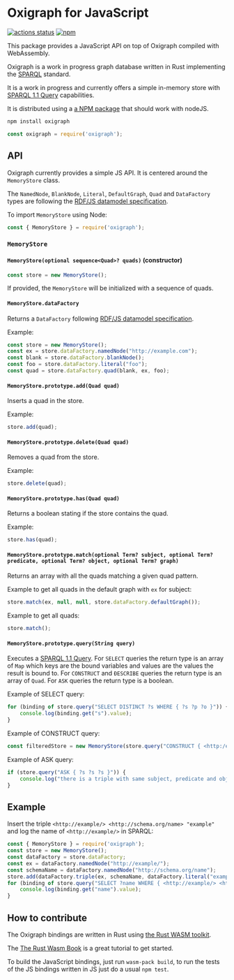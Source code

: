 Oxigraph for JavaScript
=======================

[![actions status](https://github.com/oxigraph/oxigraph/workflows/build/badge.svg)](https://github.com/oxigraph/oxigraph/actions)
[![npm](https://img.shields.io/npm/v/oxigraph)](https://www.npmjs.com/package/oxigraph)

This package provides a JavaScript API on top of Oxigraph compiled with WebAssembly.

Oxigraph is a work in progress graph database written in Rust implementing the [SPARQL](https://www.w3.org/TR/sparql11-overview/) standard.

It is a work in progress and currently offers a simple in-memory store with [SPARQL 1.1 Query](https://www.w3.org/TR/sparql11-query/) capabilities.

It is distributed using a [a NPM package](https://www.npmjs.com/package/oxigraph) that should work with nodeJS.

```bash
npm install oxigraph
```

```js
const oxigraph = require('oxigraph');
```

## API

Oxigraph currently provides a simple JS API.
It is centered around the `MemoryStore` class.

The `NamedNode`, `BlankNode`, `Literal`, `DefaultGraph`, `Quad` and `DataFactory` types
are following the [RDF/JS datamodel specification](https://rdf.js.org/data-model-spec/).

To import `MemoryStore` using Node:
```js
const { MemoryStore } = require('oxigraph');
```

### `MemoryStore`

#### `MemoryStore(optional sequence<Quad>? quads)` (constructor)
```js
const store = new MemoryStore();
```

If provided, the `MemoryStore` will be initialized with a sequence of quads.

#### `MemoryStore.dataFactory`
Returns a `DataFactory` following [RDF/JS datamodel specification](https://rdf.js.org/data-model-spec/).

Example:
```js
const store = new MemoryStore();
const ex = store.dataFactory.namedNode("http://example.com");
const blank = store.dataFactory.blankNode();
const foo = store.dataFactory.literal("foo");
const quad = store.dataFactory.quad(blank, ex, foo);
```

#### `MemoryStore.prototype.add(Quad quad)`
Inserts a quad in the store.

Example:
```js
store.add(quad);
```

#### `MemoryStore.prototype.delete(Quad quad)`
Removes a quad from the store.

Example:
```js
store.delete(quad);
```

#### `MemoryStore.prototype.has(Quad quad)`
Returns a boolean stating if the store contains the quad.

Example:
```js
store.has(quad);
```

#### `MemoryStore.prototype.match(optional Term? subject, optional Term? predicate, optional Term? object, optional Term? graph)`
Returns an array with all the quads matching a given quad pattern.

Example to get all quads in the default graph with `ex` for subject:
```js
store.match(ex, null, null, store.dataFactory.defaultGraph());
```

Example to get all quads:
```js
store.match();
```

#### `MemoryStore.prototype.query(String query)`
Executes a [SPARQL 1.1 Query](https://www.w3.org/TR/sparql11-query/).
For `SELECT` queries the return type is an array of `Map` which keys are the bound variables and values are the values the result is bound to.
For `CONSTRUCT` and `ÐESCRIBE` queries the return type is an array of `Quad`.
For `ASK` queries the return type is a boolean.

Example of SELECT query:
```js
for (binding of store.query("SELECT DISTINCT ?s WHERE { ?s ?p ?o }")) {
    console.log(binding.get("s").value);
}
```

Example of CONSTRUCT query:
```js
const filteredStore = new MemoryStore(store.query("CONSTRUCT { <http:/example.com/> ?p ?o } WHERE { <http:/example.com/> ?p ?o }"));
```

Example of ASK query:
```js
if (store.query("ASK { ?s ?s ?s }")) {
    console.log("there is a triple with same subject, predicate and object");
}
```


## Example

Insert the triple `<http://example/> <http://schema.org/name> "example"` and log the name of `<http://example/>` in SPARQL:
```js
const { MemoryStore } = require('oxigraph');
const store = new MemoryStore();
const dataFactory = store.dataFactory;
const ex = dataFactory.namedNode("http://example/");
const schemaName = dataFactory.namedNode("http://schema.org/name");
store.add(dataFactory.triple(ex, schemaName, dataFactory.literal("example")));
for (binding of store.query("SELECT ?name WHERE { <http://example/> <http://schema.org/name> ?name }")) {
    console.log(binding.get("name").value);
}
```


## How to contribute

The Oxigraph bindings are written in Rust using [the Rust WASM toolkit](https://rustwasm.github.io/docs.html).

The [The Rust Wasm Book](https://rustwasm.github.io/docs/book/) is a great tutorial to get started.

To build the JavaScript bindings, just run `wasm-pack build`, to run the tests of the JS bindings written in JS just do a usual `npm test`.
